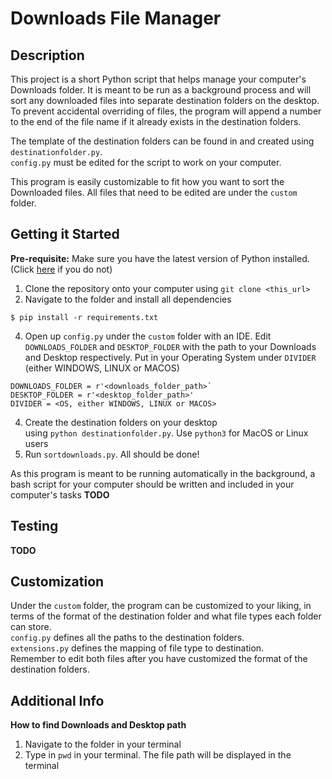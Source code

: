# Downloads File Manager

## Description
This project is a short Python script that helps manage your computer's Downloads folder. It is meant to be run as a background process and will sort any downloaded files into separate destination folders on the desktop. 
To prevent accidental overriding of files, the program will append a number to the end of the file name if it already exists in the destination folders.

The template of the destination folders can be found in and created using `destinationfolder.py`. <br> 
`config.py` must be edited for the script to work on your computer.

This program is easily customizable to fit how you want to sort the Downloaded files. All files that need to be edited are under the `custom` folder.

## Getting it Started
<b>Pre-requisite:</b> Make sure you have the latest version of Python installed. (Click [here](https://www.python.org/downloads/) if you do not)

1. Clone the repository onto your computer using `git clone <this_url>`
2. Navigate to the folder and install all dependencies
```
$ pip install -r requirements.txt
```
4. Open up `config.py` under the `custom` folder with an IDE. Edit `DOWNLOADS_FOLDER` and `DESKTOP_FOLDER` with the path to your Downloads and Desktop respectively. Put in your Operating System under `DIVIDER` (either WINDOWS, LINUX or MACOS)
```
DOWNLOADS_FOLDER = r'<downloads_folder_path>`
DESKTOP_FOLDER = r'<desktop_folder_path>'
DIVIDER = <OS, either WINDOWS, LINUX or MACOS>
```
4. Create the destination folders on your desktop <br> using `python destinationfolder.py`. Use `python3` for MacOS or Linux users
5. Run `sortdownloads.py`. All should be done!

As this program is meant to be running automatically in the background, a bash script for your computer should be written and included in your computer's tasks <b> TODO </b>

## Testing
<b> TODO </b>

## Customization
Under the `custom` folder, the program can be customized to your liking, in terms of the format of the destination folder and what file types each folder can store. <br> 
`config.py` defines all the paths to the destination folders. <br>
`extensions.py` defines the mapping of file type to destination. <br>
Remember to edit both files after you have customized the format of the destination folders.

## Additional Info
<b> How to find Downloads and Desktop path </b>
1. Navigate to the folder in your terminal
2. Type in `pwd` in your terminal. The file path will be displayed in the terminal
 
   
